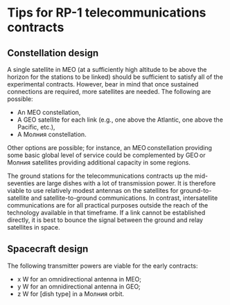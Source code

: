 # Tips for RP-1 telecommunications contracts

## Constellation design

A single satellite in MEO (at a sufficiently high altitude to be above the horizon for the stations to be linked) should be sufficient to satisfy all of the experimental contracts. However, bear in mind that once sustained connections are required, more satellites are needed. The following are possible:
- An MEO constellation,
- A GEO satellite for each link (e.g., one above the Atlantic, one above the Pacific, etc.),
- A Молния constellation.

Other options are possible; for instance, an MEO constellation providing some basic global level of service could be complemented by GEO or Молния satellites providing additional capacity in some regions.

The ground stations for the telecommunications contracts up the mid-seventies are large dishes with a lot of transmission power. It is therefore viable to use relatively modest antennas on the satellites for ground-to-satellite and satellite-to-ground communications.  In contrast, intersatellite communications are for all practical purposes outside the reach of the technology available in that timeframe. If a link cannot be established directly, it is best to bounce the signal between the ground and relay satellites in space.

## Spacecraft design

The following transmitter powers are viable for the early contracts:
* x W for an omnidirectional antenna in MEO;
* y W for an omnidirectional antenna in GEO;
* z W for [dish type] in a Молния orbit.

